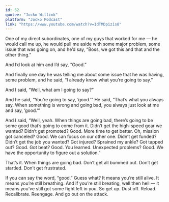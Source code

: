 ```yaml
---
id: 52
quotee: "Jocko Willink"
platform: "Jocko Podcast"
link: "https://www.youtube.com/watch?v=IdTMDpizis8"
---
```


One of my direct subordinates, one of my guys that worked for me — he would call me up, he would pull me aside with some major problem, some issue that was going on, and he’d say, “Boss, we got this and that and the other thing.”

And I’d look at him and I’d say, “Good.”

And finally one day he was telling me about some issue that he was having, some problem, and he said, “I already know what you’re going to say.”

And I said, “Well, what am I going to say?”

And he said, “You’re going to say, ’good.’” He said, “That’s what you always say. When something is wrong and going bad, you always just look at me and say, ’good.’”

And I said, “Well, yeah. When things are going bad, there’s going to be some good that’s going to come from it. Didn’t get the high-speed gear we wanted? Didn’t get promoted? Good. More time to get better. Oh, mission got canceled? Good. We can focus on our other one. Didn’t get funded? Didn’t get the job you wanted? Got injured? Sprained my ankle? Got tapped out? Good. Got beat? Good. You learned. Unexpected problems? Good. We have the opportunity to figure out a solution.”

That’s it. When things are going bad. Don’t get all bummed out. Don’t get startled. Don’t get frustrated.

If you can say the word, “good.” Guess what? It means you’re still alive. It means you’re still breathing. And if you’re still breating, well then hell — it means you’ve still got some fight left in you. So get up. Dust off. Reload. Recalibrate. Reengage. And go out on the attack.
